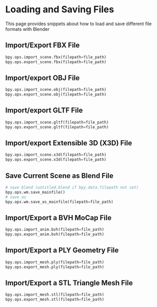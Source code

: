 # Loading and Saving Files
This page provides snippets about how to load and save different file formats with Blender

## Import/Export FBX File
```python
bpy.ops.import_scene.fbx(filepath=file_path)
bpy.ops.export_scene.fbx(filepath=file_path)
```

## Import/export OBJ File
```python
bpy.ops.import_scene.obj(filepath=file_path)
bpy.ops.export_scene.obj(filepath=file_path)
```

## Import/export GLTF File
```python
bpy.ops.import_scene.gltf(filepath=file_path)
bpy.ops.export_scene.gltf(filepath=file_path)
```

## Import/export Extensible 3D (X3D) File
```python
bpy.ops.import_scene.x3d(filepath=file_path)
bpy.ops.export_scene.x3d(filepath=file_path)
```

## Save Current Scene as Blend File
```python
# save blend (untitled.blend if bpy.data.filepath not set)
bpy.ops.wm.save_mainfile()
# save as
bpy.ops.wm.save_as_mainfile(filepath=file_path)
```

## Import/Export a BVH MoCap File
```python
bpy.ops.import_anim.bvh(filepath=file_path)
bpy.ops.export_anim.bvh(filepath=file_path)
```

## Import/Export a PLY Geometry File
```python
bpy.ops.import_mesh.ply(filepath=file_path)
bpy.ops.export_mesh.ply(filepath=file_path)
```


## Import/Export a STL Triangle Mesh File
```python
bpy.ops.import_mesh.stl(filepath=file_path)
bpy.ops.export_mesh.stl(filepath=file_path)
```

